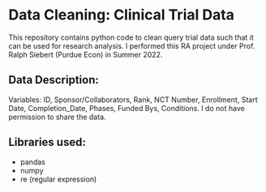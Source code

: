 # Data Cleaning: Clinical Trial Data
This repository contains python code to clean query trial data such that it can be used for research analysis. I performed this RA project under Prof. Ralph Siebert (Purdue Econ) in Summer 2022. 

## Data Description:
Variables: ID, Sponsor/Collaborators, Rank, NCT Number, Enrollment, Start Date, Completion_Date, Phases, Funded Bys, Conditions. I do not have permission to share the data.

## Libraries used:
- pandas
- numpy
- re (regular expression)
